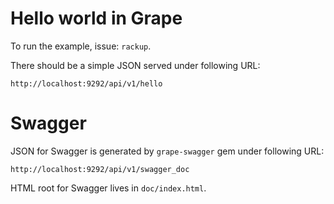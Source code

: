# Hello world in Grape

To run the example, issue: `rackup`.

There should be a simple JSON served under following URL:

`http://localhost:9292/api/v1/hello`

# Swagger

JSON for Swagger is generated by `grape-swagger` gem under following URL:

`http://localhost:9292/api/v1/swagger_doc`

HTML root for Swagger lives in `doc/index.html`.
